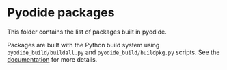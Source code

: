 # Pyodide packages

This folder contains the list of packages built in pyodide.

Packages are built with the Python build system
using `pyodide_build/buildall.py` and `pyodide_build/buildpkg.py` scripts.
See the [documentation](https://pyodide.org/en/stable/development/new-packages.html) for more details.